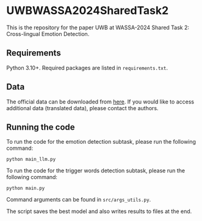 # UWBWASSA2024SharedTask2
This is the repository for the paper UWB at WASSA-2024 Shared Task 2: Cross-lingual Emotion Detection.

## Requirements
Python 3.10+.
Required packages are listed in `requirements.txt`.


## Data
The official data can be downloaded from [here](https://huggingface.co/datasets/pranaydeeps/EXALT-v1).
If you would like to access additional data (translated data), please contact the authors.

## Running the code
To run the code for the emotion detection subtask, please run the following command:
```
python main_llm.py
```

To run the code for the trigger words detection subtask, please run the following command:
```
python main.py
```

Command arguments can be found in `src/args_utils.py`.

The script saves the best model and also writes results to files at the end.
